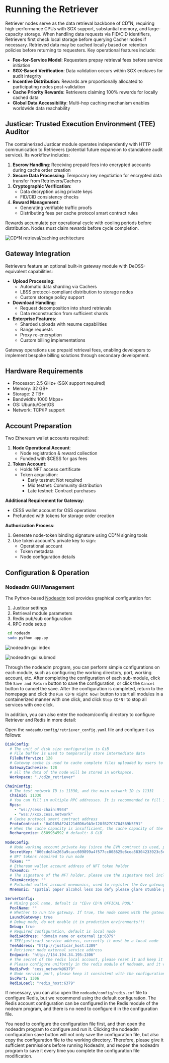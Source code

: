 # Running the Retriever

Retriever nodes serve as the data retrieval backbone of CD²N, requiring high-performance CPUs with SGX support, substantial memory, and large-capacity storage. When handling data requests via FID/CID identifiers, Retrievers first check local storage before querying Cacher nodes if necessary. Retrieved data may be cached locally based on retention policies before returning to requesters. Key operational features include:
- **Fee-for-Service Model**: Requesters prepay retrieval fees before service initiation
- **SGX-Based Verification**: Data validation occurs within SGX enclaves for audit integrity
- **Incentive Distribution**: Rewards are proportionally allocated to participating nodes post-validation
- **Cache Priority Rewards**: Retrievers claiming 100% rewards for locally cached data
- **Global Data Accessibility**: Multi-hop caching mechanism enables worldwide data reachability

## Justicar: Trusted Execution Environment (TEE) Auditor
The containerized Justicar module operates independently with HTTP communication to Retrievers (potential future expansion to standalone audit service). Its workflow includes:
1. **Escrow Handling**: Receiving prepaid fees into encrypted accounts during cache order creation
2. **Secure Data Processing**: Temporary key negotiation for encrypted data transfer from Retrievers/Cachers
3. **Cryptographic Verification**: 
   - Data decryption using private keys
   - FID/CID consistency checks
4. **Reward Management**: 
   - Generating verifiable traffic proofs
   - Distributing fees per cache protocol smart contract rules

Rewards accumulate per operational cycle with cooling periods before distribution. Nodes must claim rewards before cycle completion.

![CD²N retrieval/caching architecture](../../assets/consensus-miner/running/CD2N-retriever1.png)

## Gateway Integration
Retrievers feature an optional built-in gateway module with DeOSS-equivalent capabilities:
- **Upload Processing**:
  - Automatic data sharding via Cachers
  - LBSS protocol-compliant distribution to storage nodes
  - Custom storage policy support
- **Download Handling**:
  - Request decomposition into shard retrievals
  - Data reconstruction from sufficient shards
- **Enterprise Features**:
  - Sharded uploads with resume capabilities
  - Range requests
  - Proxy re-encryption
  - Custom billing implementations

Gateway operations use prepaid retrieval fees, enabling developers to implement bespoke billing solutions through secondary development.

## Hardware Requirements
- Processor: 2.5 GHz+ (SGX support required)
- Memory: 32 GB+
- Storage: 2 TB+
- Bandwidth: 1000 Mbps+
- OS: Ubuntu/CentOS
- Network: TCP/IP support

## Account Preparation
Two Ethereum wallet accounts required:
1. **Node Operational Account**:
   - Node registration & reward collection
   - Funded with $CESS for gas fees
2. **Token Account**:
   - Holds NFT access certificate
   - Token acquisition: 
     - Early testnet: Not required
     - Mid testnet: Community distribution
     - Late testnet: Contract purchases

**Additional Requirement for Gateway**:
- CESS wallet account for OSS operations
- Prefunded with tokens for storage order creation

**Authorization Process**:
1. Generate node-token binding signature using CD²N signing tools
2. Use token account's private key to sign:
   - Operational account
   - Token metadata
   - Node configuration details

## Configuration & Operation

### Nodeadm GUI Management
The Python-based [Nodeadm](https://github.com/CESSProject/cd2n-nodeadm.git) tool provides graphical configuration for:
1. Justicar settings
2. Retrieval module parameters
3. Redis pub/sub configuration
4. RPC node setup

``` sh
 cd nodeadm
 sudo python app.py
```
![nodeadm gui index](../../assets/consensus-miner/running/cd2n-nodeadm-1.png)

![nodeadm gui submod](../../assets/consensus-miner/running/cd2n-nodeadm-2.png)

Through the nodeadm program, you can perform simple configurations on each module, such as configuring the working directory, port, working account, etc. After completing the configuration of each sub-module, click the `Save and Return` button to save the configuration, or click the `Cancel` button to cancel the save. After the configuration is completed, return to the homepage and click the `Run CD²N Right Now!` button to start all modules in a containerized manner with one click, and click `Stop CD²N!` to stop all services with one click.

In addition, you can also enter the nodeam/config directory to configure Retriever and Redis in more detail:

Open the `nodeadm/config/retriever_config.yaml` file and configure it as follows:

```yaml
DiskConfig:
  # The unit of disk size configuration is GiB
  # File buffer is used to temporarily store intermediate data
  FileBuffervize: 128
  # Gateway cache is used to cache complete files uploaded by users to improve access efficiency
  GatewayCachevize: 128
  # all the data of the node will be stored in workspace.
  Workvpace: "./cd2n_retriever"

ChainConfig:
  # The test network ID is 11330, and the main network ID is 11331
  ChainId: 11330
  # You can fill in multiple RPC addresses. It is recommended to fill in one official and one local address.
  Rpcs:
    - "ws://cess-chain:9944" 
    - "wss://xxx.cess.network"
  # Cache protocol smart contract address
  ProtoContract: "0xD185AF24121d0D6a9A3e128fB27C3704569b5E91"
  # When the cache capacity is insufficient, the cache capacity of the configuration is automatically recharged
  Rechargevize: 8589934592 # default: 8 GiB
 
NodeConfig:
  # Node working account private key (since the EVM contract is used, please use the Ethereum account)
  SecretKey: "060cde84e263a9cacc609899a4f577cc008625e6cea58304233923c5ca9f267d" 
  # NFT tokens required to run node
  Token: ""
  # Ethereum wallet account address of NFT token holder
  TokenAcc: ""
  # The signature of the NFT holder, please use the signature tool included in the script to generate
  TokenAccvign: ""
  # Polkadot wallet account mnemonics, used to register the Ovv gateway on the CEvv chain
  Mnemonic: "spatial paper alcohol less zoo defy please glare stumble pony your title"

ServerConfig:
  # Mining pool name, default is "CEvv CD²N OFFICAL POOL"
  PoolName: ""
  # Whether to run the gateway. If true, the node comes with the gateway function.
  LaunchGateway: true
  # Debug mode, do not enable it in production environments!!!
  Debug: true
  # Required configuration, default is local node
  RedisAddress: "domain name or external ip:6379"
  # TEE(justicar) service address, currently it must be a local node
  TeeAddress: "http://justicar_host:1309"
  # Retriever node external service address
  Endpoint: "http://154.194.34.195:1306"
  # The secret of the redis local account, please reset it and keep it consistent with the redis.conf (requirepass Cd2n@cess.net, line 903).
  # Please configure uniformly in the redis module of nodeadm, and it will be automatically refreshed to the file.
  RedisPwd: "cess_network@6379"
  # Node service port, please keep it consistent with the configuration in the visual script
  SvcPort: 1306
  RedisLoacl: "redis_host:6379"
```

If necessary, you can also open the `nodeadm/config/redis.cof` file to configure Redis, but we recommend using the default configuration. The Redis account configuration can be configured in the Redis module of the nodeam program, and there is no need to configure it in the configuration file.

You need to configure the configuration file first, and then open the nodeadm program to configure and run it. Clicking the nodeadm configuration save button will not only save the configuration file, but also copy the configuration file to the working directory. Therefore, please give it sufficient permissions before running Nodeadm, and reopen the nodeadm program to save it every time you complete the configuration file modification.

